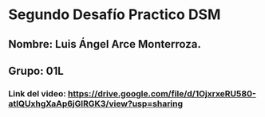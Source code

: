 # Segundo Desafío Practico DSM

## Nombre: Luis Ángel Arce Monterroza.

## Grupo: 01L

### Link del video: https://drive.google.com/file/d/1OjxrxeRU580-atIQUxhgXaAp6jGlRGK3/view?usp=sharing